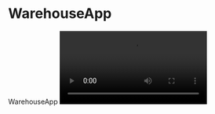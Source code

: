 # WarehouseApp
WarehouseApp
<video src='https://user-images.githubusercontent.com/48180766/184194334-2189d0d3-e0c0-42a1-84bb-b8216292fa70.mov'/>
